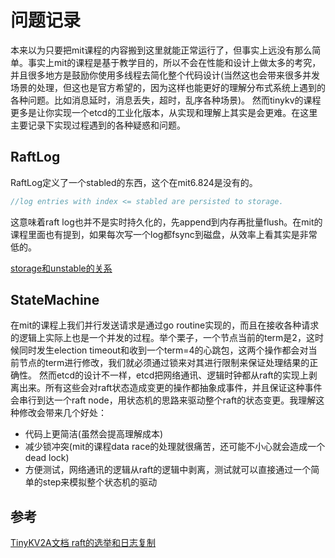 # 问题记录

本来以为只要把mit课程的内容搬到这里就能正常运行了，但事实上远没有那么简单。事实上mit的课程是基于教学目的，所以不会在性能和设计上做太多的考究，并且很多地方是鼓励你使用多线程去简化整个代码设计(当然这也会带来很多并发场景的处理，但这也是官方希望的，因为这样也能更好的理解分布式系统上遇到的各种问题。比如消息延时，消息丢失，超时，乱序各种场景)。
然而tinykv的课程更多是让你实现一个etcd的工业化版本，从实现和理解上其实是会更难。在这里主要记录下实现过程遇到的各种疑惑和问题。

## RaftLog
RaftLog定义了一个stabled的东西，这个在mit6.824是没有的。
```go
//log entries with index <= stabled are persisted to storage.
```
这意味着raft log也并不是实时持久化的，先append到内存再批量flush。在mit的课程里面也有提到，如果每次写一个log都fsync到磁盘，从效率上看其实是非常低的。

[storage和unstable的关系](https://jishuin.proginn.com/p/763bfbd2eddb)

## StateMachine
在mit的课程上我们并行发送请求是通过go routine实现的，而且在接收各种请求的逻辑上实际上也是一个并发的过程。举个栗子，一个节点当前的term是2，这时候同时发生election timeout和收到一个term=4的心跳包，这两个操作都会对当前节点的term进行修改，我们就必须通过锁来对其进行限制来保证处理结果的正确性。
然而etcd的设计不一样，etcd把网络通讯、逻辑时钟都从raft的实现上剥离出来。所有这些会对raft状态造成变更的操作都抽象成事件，并且保证这种事件会串行到达一个raft node，用状态机的思路来驱动整个raft的状态变更。我理解这种修改会带来几个好处：
- 代码上更简洁(虽然会提高理解成本)
- 减少锁冲突(mit的课程data race的处理就很痛苦，还可能不小心就会造成一个dead lock)
- 方便测试，网络通讯的逻辑从raft的逻辑中剥离，测试就可以直接通过一个简单的step来模拟整个状态机的驱动

## 参考
[TinyKV2A文档 raft的选举和日志复制](https://zhuanlan.zhihu.com/p/441305508)

